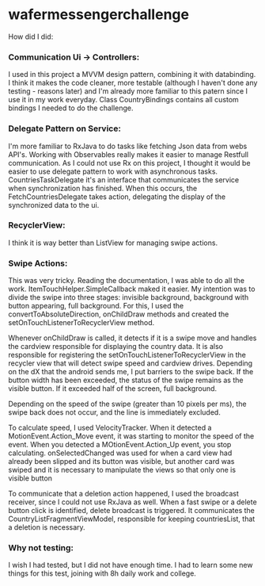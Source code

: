 # wafermessengerchallenge
How did I did:

### Communication Ui -> Controllers:
I used in this project a MVVM design pattern, combining it with databinding. I think it makes the code cleaner, more
testable (although I haven't done any testing - reasons later) and I'm already more familiar to this patern since I use it
in my work everyday.
Class CountryBindings contains all custom bindings I needed to do the challenge.

### Delegate Pattern on Service:
I'm more familiar to RxJava to do tasks like fetching Json data from webs API's. Working with Observables really makes it
easier to manage Restfull communication. As I could not use Rx on this project, I thought it would be easier to use delegate
pattern to work with asynchronous tasks. CountriesTaskDelegate it's an 
interface that communicates the service when synchronization has finished. When this occurs, the FetchCountriesDelegate
takes action, delegating the display of the synchronized data to the ui.

### RecyclerView:
I think it is way better than ListView for managing swipe actions.

### Swipe Actions:
This was very tricky. Reading the documentation, I was able to do all the work. ItemTouchHelper.SimpleCallback maked it easier.
My intention was to divide the swipe into three stages: invisible background, background with button appearing, full
background. For this, I used the convertToAbsoluteDirection, onChildDraw methods and created the
setOnTouchListenerToRecyclerView method.

Whenever onChildDraw is called, it detects if it is a swipe move and handles the cardview responsible for displaying the
country data. It is also responsible for registering the setOnTouchListenerToRecyclerView in the recycler view that will
detect swipe speed and cardview drives. Depending on the dX that the android sends me, I put barriers to the swipe back. If
the button width has been exceeded, the status of the swipe remains as the visible button. If it exceeded half of the
screen, full background.

Depending on the speed of the swipe (greater than 10 pixels per ms), the swipe back does not occur, and the line is immediately excluded.

To calculate speed, I used VelocityTracker. When it detected a MotionEvent.Action_Move event, it was starting to monitor the 
speed of the event. When you detected a MOtionEvent.Action_Up event, you stop calculating. onSelectedChanged was used for
when a card view had already been slipped and its button was visible, but another card was swiped and it is necessary to
manipulate the views so that only one is visible button

To communicate that a deletion action happened, I used the broadcast receiver, since I could not use RxJava as well. When a fast swipe or a delete button click is identified, delete broadcast is triggered. It communicates the
CountryListFragmentViewModel, responsible for keeping countriesList, that a deletion is necessary.

### Why not testing:

I wish I had tested, but I did not have enough time. I had to learn some new things for this test, joining with 8h daily work and college.
